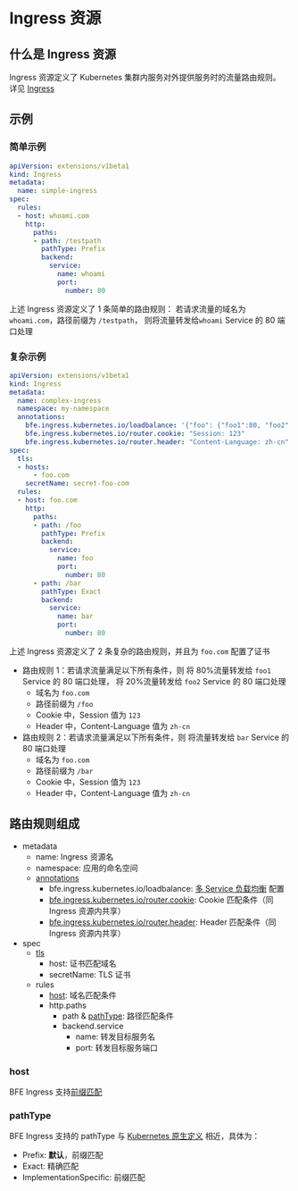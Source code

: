 # Ingress 资源

## 什么是 Ingress 资源
Ingress 资源定义了 Kubernetes 集群内服务对外提供服务时的流量路由规则。
详见 [Ingress]

## 示例
### 简单示例
```yaml
apiVersion: extensions/v1beta1
kind: Ingress
metadata:
  name: simple-ingress
spec:
  rules:
  - host: whoami.com
    http:
      paths:
      - path: /testpath
        pathType: Prefix
        backend:
          service:
            name: whoami
            port:
              number: 80
```
上述 Ingress 资源定义了 1 条简单的路由规则：
若请求流量的域名为 `whoami.com`，路径前缀为 `/testpath`，
则将流量转发给`whoami` Service 的 80 端口处理

### 复杂示例
```yaml
apiVersion: extensions/v1beta1
kind: Ingress
metadata:
  name: complex-ingress
  namespace: my-namespace
  annotations:
    bfe.ingress.kubernetes.io/loadbalance: '{"foo": {"foo1":80, "foo2":20}}'
    bfe.ingress.kubernetes.io/router.cookie: "Session: 123"
    bfe.ingress.kubernetes.io/router.header: "Content-Language: zh-cn"
spec:
  tls:
  - hosts:
      - foo.com
    secretName: secret-foo-com
  rules:
  - host: foo.com
    http:
      paths:
      - path: /foo
        pathType: Prefix
        backend:
          service:
            name: foo
            port:
              number: 80
      - path: /bar
        pathType: Exact
        backend:
          service:
            name: bar
            port:
              number: 80
```
上述 Ingress 资源定义了 2 条复杂的路由规则，并且为 `foo.com` 配置了证书
- 路由规则 1：若请求流量满足以下所有条件，则
将 80%流量转发给 `foo1` Service 的 80 端口处理，
将 20%流量转发给 `foo2` Service 的 80 端口处理
    - 域名为 `foo.com`
    - 路径前缀为 `/foo`
    - Cookie 中，Session 值为 `123`
    - Header 中，Content-Language 值为 `zh-cn`
- 路由规则 2：若请求流量满足以下所有条件，则
将流量转发给 `bar` Service 的 80 端口处理
    - 域名为 `foo.com`
    - 路径前缀为 `/bar`
    - Cookie 中，Session 值为 `123`
    - Header 中，Content-Language 值为 `zh-cn`
    
## 路由规则组成
- metadata
    - name: Ingress 资源名
    - namespace: 应用的命名空间
    - [annotations](annotation.md)
        - bfe.ingress.kubernetes.io/loadbalance: [多 Service 负载均衡](load-balance.md) 配置
        - [bfe.ingress.kubernetes.io/router.cookie](annotation.md#cookie): Cookie 匹配条件（同 Ingress 资源内共享）
        - [bfe.ingress.kubernetes.io/router.header](annotation.md#header): Header 匹配条件（同 Ingress 资源内共享）
- spec
    - [tls](tls.md)
        - host: 证书匹配域名
        - secretName: TLS 证书
    - rules
        - [host](#host): 域名匹配条件
        - http.paths
            - path & [pathType](#pathtype): 路径匹配条件
            - backend.service
                - name: 转发目标服务名
                - port: 转发目标服务端口
### host
BFE Ingress 支持[前缀匹配][hostname-wildcards]
                
### pathType
BFE Ingress 支持的 pathType 与 [Kubernetes 原生定义][pathType] 相近，具体为：
- Prefix: __默认__，前缀匹配
- Exact: 精确匹配
- ImplementationSpecific: 前缀匹配
        
 [Ingress]: https://kubernetes.io/docs/concepts/services-networking/ingress/#what-is-ingress
 [pathType]: https://kubernetes.io/docs/concepts/services-networking/ingress/#path-types
 [hostname-wildcards]: https://kubernetes.io/docs/concepts/services-networking/ingress/#hostname-wildcards